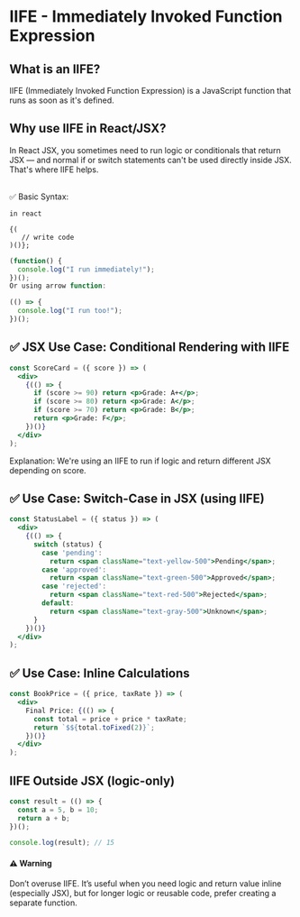 # IIFE - Immediately Invoked Function Expression 

##  What is an IIFE?
IIFE (Immediately Invoked Function Expression) is a JavaScript function that runs as soon as it's defined.

##   Why use IIFE in React/JSX?
In React JSX, you sometimes need to run logic or conditionals that return JSX — and normal if or switch statements can't be used directly inside JSX. 
That's where IIFE helps.<br><br>

✅ Basic Syntax:
```
in react

{(
   // write code
)()};
```

```js 
(function() {
  console.log("I run immediately!");
})();
Or using arrow function:

(() => {
  console.log("I run too!");
})();
```


## ✅ JSX Use Case: Conditional Rendering with IIFE

```jsx 
const ScoreCard = ({ score }) => (
  <div>
    {(() => {
      if (score >= 90) return <p>Grade: A+</p>;
      if (score >= 80) return <p>Grade: A</p>;
      if (score >= 70) return <p>Grade: B</p>;
      return <p>Grade: F</p>;
    })()}
  </div>
);
```
Explanation:
We're using an IIFE to run if logic and return different JSX depending on score.

## ✅ Use Case: Switch-Case in JSX (using IIFE)
```jsx 
const StatusLabel = ({ status }) => (
  <div>
    {(() => {
      switch (status) {
        case 'pending':
          return <span className="text-yellow-500">Pending</span>;
        case 'approved':
          return <span className="text-green-500">Approved</span>;
        case 'rejected':
          return <span className="text-red-500">Rejected</span>;
        default:
          return <span className="text-gray-500">Unknown</span>;
      }
    })()}
  </div>
);
```

## ✅ Use Case: Inline Calculations

```jsx
const BookPrice = ({ price, taxRate }) => (
  <div>
    Final Price: {(() => {
      const total = price + price * taxRate;
      return `$${total.toFixed(2)}`;
    })()}
  </div>
);
```

## IIFE Outside JSX (logic-only)

```jsx 
const result = (() => {
  const a = 5, b = 10;
  return a + b;
})();

console.log(result); // 15
```

#### ⚠️ Warning
Don’t overuse IIFE. It’s useful when you need logic and return value inline (especially JSX), but for longer logic or reusable code, prefer creating a separate function.

